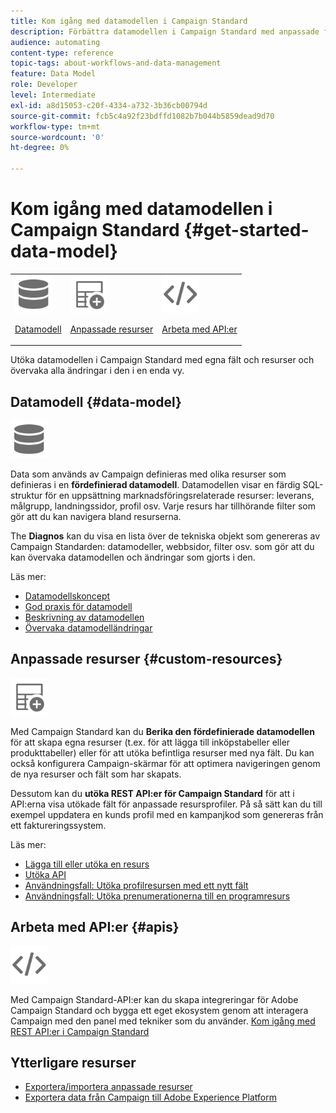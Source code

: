 ```yaml
---
title: Kom igång med datamodellen i Campaign Standard
description: Förbättra datamodellen i Campaign Standard med anpassade fält och resurser och utöka REST API:er för att visa utökade fält.
audience: automating
content-type: reference
topic-tags: about-workflows-and-data-management
feature: Data Model
role: Developer
level: Intermediate
exl-id: a8d15053-c20f-4334-a732-3b36cb00794d
source-git-commit: fcb5c4a92f23bdffd1082b7b044b5859dead9d70
workflow-type: tm+mt
source-wordcount: '0'
ht-degree: 0%

---
```


# Kom igång med datamodellen i Campaign Standard {#get-started-data-model}

<table>
<tr>
<td><img src="assets/do-not-localize/icon_datamodel.svg" width="60px"><p><a href="#data-model">Datamodell</a></p></td>
<td><img src="assets/do-not-localize/icon_custom.svg" width="60px"><p><a href="#custom-resources">Anpassade resurser</a></p></td><td><img src="assets/do-not-localize/icon_api.svg" width="60px"><p><a href="#custom-resources">Arbeta med API:er</a></p></td></tr>
</table>

Utöka datamodellen i Campaign Standard med egna fält och resurser och övervaka alla ändringar i den i en enda vy.

## Datamodell {#data-model}

<img src="assets/do-not-localize/icon_datamodel.svg" width="60px">

Data som används av Campaign definieras med olika resurser som definieras i en **fördefinierad datamodell**. Datamodellen visar en färdig SQL-struktur för en uppsättning marknadsföringsrelaterade resurser: leverans, målgrupp, landningssidor, profil osv. Varje resurs har tillhörande filter som gör att du kan navigera bland resurserna.

The **Diagnos** kan du visa en lista över de tekniska objekt som genereras av Campaign Standarden: datamodeller, webbsidor, filter osv. som gör att du kan övervaka datamodellen och ändringar som gjorts i den.

Läs mer:

* [Datamodellskoncept](../../developing/using/data-model-concepts.md)
* [God praxis för datamodell](../../developing/using/data-model-best-practices.md)
* [Beskrivning av datamodellen](../../developing/using/datamodel-introduction.md)
* [Övervaka datamodelländringar](../../developing/using/monitoring-data-model-changes.md)

## Anpassade resurser {#custom-resources}

<img src="assets/do-not-localize/icon_custom.svg" width="60px">

Med Campaign Standard kan du **Berika den fördefinierade datamodellen** för att skapa egna resurser (t.ex. för att lägga till inköpstabeller eller produkttabeller) eller för att utöka befintliga resurser med nya fält. Du kan också konfigurera Campaign-skärmar för att optimera navigeringen genom de nya resurser och fält som har skapats.

Dessutom kan du **utöka REST API:er för Campaign Standard** för att i API:erna visa utökade fält för anpassade resursprofiler. På så sätt kan du till exempel uppdatera en kunds profil med en kampanjkod som genereras från ett faktureringssystem.

Läs mer:

* [Lägga till eller utöka en resurs](../../developing/using/key-steps-to-add-a-resource.md)
* [Utöka API](../../developing/using/about-extending-the-api.md)
* [Användningsfall: Utöka profilresursen med ett nytt fält](../../developing/using/extending-the-profile-resource-with-a-new-field.md)
* [Användningsfall: Utöka prenumerationerna till en programresurs](../../developing/using/extending-the-subscriptions-to-an-application-resource.md)

## Arbeta med API:er {#apis}

<img src="assets/do-not-localize/icon_api.svg" width="60px">

Med Campaign Standard-API:er kan du skapa integreringar för Adobe Campaign Standard och bygga ett eget ekosystem genom att interagera Campaign med den panel med tekniker som du använder. [Kom igång med REST API:er i Campaign Standard](../../api/using/get-started-apis.md)

## Ytterligare resurser

* [Exportera/importera anpassade resurser](https://helpx.adobe.com/campaign/kb/acs-get-started-with-cusres.html)
* [Exportera data från Campaign till Adobe Experience Platform](../../integrating/using/export-campaign-data.md)
